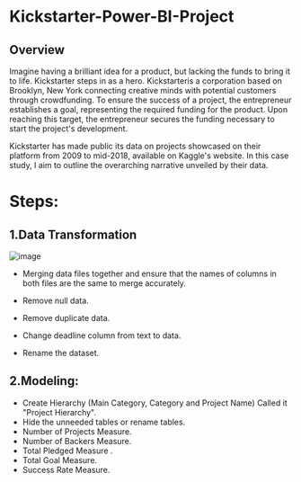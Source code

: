 # Kickstarter-Power-BI-Project
## Overview
Imagine having a brilliant idea for a product, but lacking the funds to bring it to life. Kickstarter steps in as a hero. Kickstarteris a corporation based on Brooklyn, New York connecting creative minds with potential customers through crowdfunding. To ensure the success of a project, the entrepreneur establishes a goal, representing the required funding for the product. Upon reaching this target, the entrepreneur secures the funding necessary to start the project's development. 

Kickstarter has made public its data on projects showcased on their platform from 2009 to mid-2018, available on Kaggle's website. In this case study, I aim to outline the overarching narrative unveiled by their data.
# Steps:
## 1.Data Transformation
![image](https://github.com/nohamhmd/Kickstarter-Power-BI-Project/assets/156810723/e530dd9f-d84b-416b-a70f-430202fd4e0b)
- Merging data files together and ensure that the names of columns in both files are the same to merge accurately.

- Remove null data.

- Remove duplicate data.

- Change deadline column from text to data.

- Rename the dataset.

## 2.Modeling:
- Create Hierarchy (Main Category, Category and Project Name) Called it "Project Hierarchy". 
- Hide the unneeded tables or rename tables.
- Number of Projects Measure.
- Number of Backers Measure.
- Total Pledged Measure .
- Total Goal Measure.
- Success Rate Measure.



